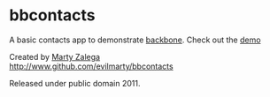 # bbcontacts

A basic contacts app to demonstrate [backbone](http://documentcloud.github.com/backbone/). Check out the [demo](http://bbcontacts.heroku.com)

Created by [Marty Zalega](http://www.twitter.com/evil_marty)  
http://www.github.com/evilmarty/bbcontacts

Released under public domain 2011.
